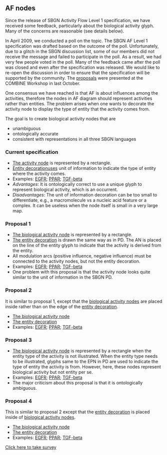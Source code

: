 ## AF nodes

Since the release of SBGN Activity Flow Level 1 specification, we have received some feedback, particularly about the biological activity glyph. Many of the concerns are reasonable (see details below).

In April 2009, we conducted a poll on the topic. The SBGN AF Level 1 specification was drafted based on the outcome of the poll. Unfortunately, due to a glitch in the SBGN discussion list, some of our members did not receive the message and failed to participate in the poll. As a result, we had very few people voted in the poll. Many of the feedback came after the poll was closed and even after the specification was released. We would like to re-open the discussion in order to ensure that the specification will be supported by the community. The [proposals](https://github.com/sbgn/wiki-files/raw/master/AF_node/AF_proposals.pdf) were presented at the COMBINE Workshop in last October.

One consensus we have reached is that AF is about influences among the activities, therefore the nodes in AF diagram should represent activities rather than entities. The problem arises when one wants to decorate the activity node to display the type of entity that the activity comes from.

The goal is to create biological activity nodes that are

-   unambiguous
-   ontologically accurate
-   consistent with representations in all three SBGN languages

### Current specification

-   [The activity node](https://raw.githubusercontent.com/sbgn/wiki-files/master/AF_node/Current_AN.png) is represented by a rectangle.
-   [Entity decorationuses](https://raw.githubusercontent.com/sbgn/wiki-files/master/AF_node/Current_Dec.png‎) unit of information to indicate the type of entity where the activity comes.
-   Examples: [EGFR](/Media:_Current_egfr.png "wikilink"); [PPAR](https://raw.githubusercontent.com/sbgn/wiki-files/master/AF_node/Current_PPAR.png); [TGF-beta](https://raw.githubusercontent.com/sbgn/wiki-files/master/AF_node/Current_TGFbeta.png)
-   *Advantages*: It is ontologically correct to use a unique glyph to represent biological activity, which is an occurrent.
-   *Disadvantages*: The unit of information decoration can be too small to differentiate, e.g., a macromolecule vs a nucleic acid feature or a complex. It can be useless when the node itself is small in a very large map.

### Proposal 1

-   [The biological activity node](https://raw.githubusercontent.com/sbgn/wiki-files/master/AF_node/Proposal_1_AN.png) is represented by a rectangle.
-   [The entity decoration](https://raw.githubusercontent.com/sbgn/wiki-files/master/AF_node/Proposal_1_Dec.png) is drawn the same way as in PD. The AN is placed on the line of the entity glyph to indicate that the activity is derived from the entity.
-   All modulation arcs (positive influence, negative influence) must be connected to the activity nodes, but not the entity decoration.
-   Examples: [EGFR](https://raw.githubusercontent.com/sbgn/wiki-files/master/AF_node/Proposal_1_egfr.png); [PPAR](https://raw.githubusercontent.com/sbgn/wiki-files/master/AF_node/Proposal_1_PPAR.png); [TGF-beta](https://raw.githubusercontent.com/sbgn/wiki-files/master/AF_node/Proposal_1_TGFbeta.png)
-   One problem with this proposal is that the activity node looks quite similar to the unit of information in the SBGN PD.

### Proposal 2

It is similar to proposal 1, except that the [biological activity nodes](https://raw.githubusercontent.com/sbgn/wiki-files/master/AF_node/Proposal_2_AN.png) are placed inside rather than on the edge of the [entity decoration](https://raw.githubusercontent.com/sbgn/wiki-files/master/AF_node/Proposal_2_Dec.png).

-   [The biological activity node](https://raw.githubusercontent.com/sbgn/wiki-files/master/AF_node/Proposal_2_AN.png)
-   [The entity decoration](https://raw.githubusercontent.com/sbgn/wiki-files/master/AF_node/Proposal_2_Dec.png)
-   Examples: [EGFR](https://raw.githubusercontent.com/sbgn/wiki-files/master/AF_node/Proposal_2_egfr.png); [PPAR](https://raw.githubusercontent.com/sbgn/wiki-files/master/AF_node/Proposal_2_PPAR.png); [TGF-beta](https://raw.githubusercontent.com/sbgn/wiki-files/master/AF_node/Proposal_2_TGFbeta.png)

### Proposal 3

-   [The biological activity node](https://raw.githubusercontent.com/sbgn/wiki-files/master/AF_node/Proposal_3_AN.png) is represented by a rectangle when the entity type of the activity is not illustrated. When the entity type needs to be illustrated, glyphs same to the EPN in PD are used to indicate the type of entity the activity is from. However, here, these nodes represent biological activity but not entity per se.
-   Examples: [EGFR](https://raw.githubusercontent.com/sbgn/wiki-files/master/AF_node/Proposal_3_egfr.png); [PPAR](https://raw.githubusercontent.com/sbgn/wiki-files/master/AF_node/Proposal_3_PPAR.png); [TGF-beta](https://raw.githubusercontent.com/sbgn/wiki-files/master/AF_node/Proposal_3_TGFbeta.png)
-   The major criticism about this proposal is that it is ontologically ambiguous.

### Proposal 4

This is similar to proposal 2 except that the [entity decoration](https://raw.githubusercontent.com/sbgn/wiki-files/master/AF_node/Proposal_4_Dec.png) is placed inside of [biological activity nodes](https://raw.githubusercontent.com/sbgn/wiki-files/master/AF_node/Proposal_4_AN.png).

-   [The biological activity node](https://raw.githubusercontent.com/sbgn/wiki-files/master/AF_node/Proposal_4_AN.png)
-   [The entity decoration](https://raw.githubusercontent.com/sbgn/wiki-files/master/AF_node/Proposal_4_Dec.png)
-   Examples: [EGFR](https://raw.githubusercontent.com/sbgn/wiki-files/master/AF_node/Proposal_4_egfr.png); [PPAR](https://raw.githubusercontent.com/sbgn/wiki-files/master/AF_node/Proposal_4_PPAR.png); [TGF-beta](https://raw.githubusercontent.com/sbgn/wiki-files/master/AF_node/Proposal_4_TGFbeta.png)

[Click here to take survey](http://www.surveymonkey.com/s/73LP2YG)